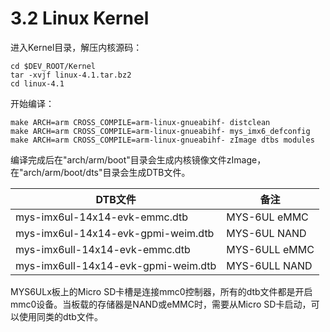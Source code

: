 # 3.2 Linux Kernel

进入Kernel目录，解压内核源码：

    cd $DEV_ROOT/Kernel
    tar -xvjf linux-4.1.tar.bz2
    cd linux-4.1

开始编译：

    make ARCH=arm CROSS_COMPILE=arm-linux-gnueabihf- distclean 
    make ARCH=arm CROSS_COMPILE=arm-linux-gnueabihf- mys_imx6_defconfig
    make ARCH=arm CROSS_COMPILE=arm-linux-gnueabihf- zImage dtbs modules

编译完成后在"arch/arm/boot"目录会生成内核镜像文件zImage，在"arch/arm/boot/dts"目录会生成DTB文件。

DTB文件 | 备注
------- | ----
mys-imx6ul-14x14-evk-emmc.dtb | MYS-6UL eMMC
mys-imx6ul-14x14-evk-gpmi-weim.dtb | MYS-6UL NAND
mys-imx6ull-14x14-evk-emmc.dtb | MYS-6ULL eMMC
mys-imx6ull-14x14-evk-gpmi-weim.dtb | MYS-6ULL NAND

MYS6ULx板上的Micro SD卡槽是连接mmc0控制器，所有的dtb文件都是开启mmc0设备。当板载的存储器是NAND或eMMC时，需要从Micro SD卡启动，可以使用同类的dtb文件。
